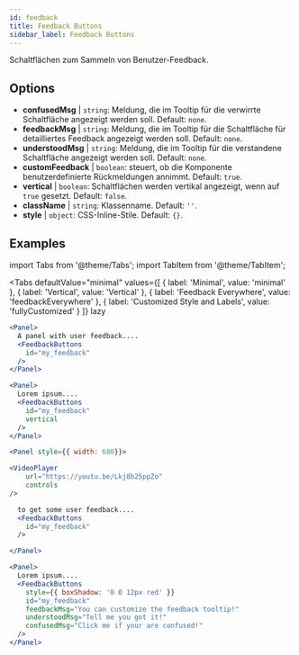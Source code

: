 ```yaml
---
id: feedback 
title: Feedback Buttons
sidebar_label: Feedback Buttons
---
```


Schaltflächen zum Sammeln von Benutzer-Feedback.

## Options

* __confusedMsg__ | `string`: Meldung, die im Tooltip für die verwirrte Schaltfläche angezeigt werden soll. Default: `none`.
* __feedbackMsg__ | `string`: Meldung, die im Tooltip für die Schaltfläche für detailliertes Feedback angezeigt werden soll. Default: `none`.
* __understoodMsg__ | `string`: Meldung, die im Tooltip für die verstandene Schaltfläche angezeigt werden soll. Default: `none`.
* __customFeedback__ | `boolean`: steuert, ob die Komponente benutzerdefinierte Rückmeldungen annimmt. Default: `true`.
* __vertical__ | `boolean`: Schaltflächen werden vertikal angezeigt, wenn auf `true` gesetzt. Default: `false`.
* __className__ | `string`: Klassenname. Default: `''`.
* __style__ | `object`: CSS-Inline-Stile. Default: `{}`.


## Examples

import Tabs from '@theme/Tabs';
import TabItem from '@theme/TabItem';

<Tabs
    defaultValue="minimal"
    values={[
        { label: 'Minimal', value: 'minimal' },
        { label: 'Vertical', value: 'Vertical' },
        { label: 'Feedback Everywhere', value: 'feedbackEverywhere' },
        { label: 'Customized Style and Labels', value: 'fullyCustomized' }
    ]}
    lazy
>

<TabItem value="minimal">

```jsx live
<Panel>
  A panel with user feedback....
  <FeedbackButtons
    id="my_feedback" 
  />
</Panel>
```

</TabItem>

<TabItem value="Vertical">

```jsx live
<Panel>
  Lorem ipsum....
  <FeedbackButtons
    id="my_feedback" 
    vertical
  />
</Panel>
```
</TabItem>

<TabItem value="feedbackEverywhere">

```jsx live
<Panel style={{ width: 680}}>

<VideoPlayer
    url="https://youtu.be/Lkj8b25ppZo"
    controls
/>

  to get some user feedback....
  <FeedbackButtons
    id="my_feedback" 
  />

</Panel>
```
</TabItem>

<TabItem value="fullyCustomized">

```jsx live
<Panel>
  Lorem ipsum....
  <FeedbackButtons
    style={{ boxShadow: '0 0 12px red' }}
    id="my_feedback"  
    feedbackMsg="You can customize the feedback tooltip!"
    understoodMsg="Tell me you got it!" 
    confusedMsg="Click me if your are confused!" 
  />
</Panel>
```
</TabItem>

</Tabs>
